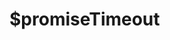 # $promiseTimeout

<ContainerBox title="介绍">
<template #desc>
Promise定时器，解决回调地狱，使用方法与原生`setTimeout`一样
</template>
</ContainerBox>

<ContainerBox title="基础用法">
<template #desc>

```js
(async function () {
  await $promiseTimeout(() => console.log(1), 1000);
  await $promiseTimeout(() => console.log(2), 1000);
  await $promiseTimeout(() => console.log(3), 1000);
  await $promiseTimeout(() => console.log(4), 1000);
  await $promiseTimeout(() => console.log(5), 1000);
  await $promiseTimeout(() => console.log(6), 1000);
  await $promiseTimeout(() => console.log(7), 1000);
  await $promiseTimeout(() => console.log(8), 1000);
  await $promiseTimeout(() => console.log(9), 1000);
})();

//等同于

setTimeout(() => {
  console.log(1);
  setTimeout(() => {
    console.log(2);
    setTimeout(() => {
      console.log(3);
      setTimeout(() => {
        console.log(4);
        setTimeout(() => {
          console.log(5);
          setTimeout(() => {
            console.log(6);
            setTimeout(() => {
              console.log(7);
              setTimeout(() => {
                console.log(8);
                setTimeout(() => {
                  console.log(9);
                }, 1000);
              }, 1000);
            }, 1000);
          }, 1000);
        }, 1000);
      }, 1000);
    }, 1000);
  }, 1000);
}, 1000);
```

</template>
<ShowCode>
<template #codes>

```js
export function $promiseTimeout(fn, delay) {
  return new Promise((resolve) => {
    setTimeout(() => {
      fn();
      resolve();
    }, delay);
  });
}
```

</template>
</ShowCode>
</ContainerBox>

